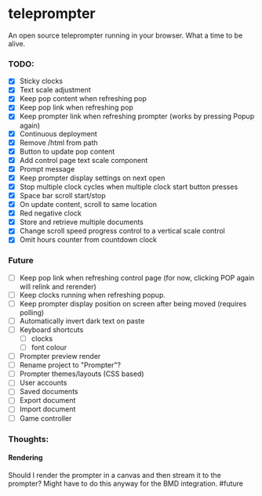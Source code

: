 # teleprompter
An open source teleprompter running in your browser. What a time to be alive.

### TODO:
- [x] Sticky clocks
- [x] Text scale adjustment
- [x] Keep pop content when refreshing pop
- [x] Keep pop link when refreshing pop
- [x] Keep prompter link when refreshing prompter (works by pressing Popup again)
- [x] Continuous deployment
- [x] Remove /html from path
- [x] Button to update pop content
- [x] Add control page text scale component
- [x] Prompt message
- [x] Keep prompter display settings on next open
- [x] Stop multiple clock cycles when multiple clock start button presses
- [x] Space bar scroll start/stop
- [x] On update content, scroll to same location
- [x] Red negative clock
- [x] Store and retrieve multiple documents
- [x] Change scroll speed progress control to a vertical scale control
- [x] Omit hours counter from countdown clock

### Future
- [ ] Keep pop link when refreshing control page (for now, clicking POP again will relink and rerender)
- [ ] Keep clocks running when refreshing popup.
- [ ] Keep prompter display position on screen after being moved (requires polling)
- [ ] Automatically invert dark text on paste
- [ ] Keyboard shortcuts
  - [ ] clocks
  - [ ] font colour
- [ ] Prompter preview render
- [ ] Rename project to "Prompter"?
- [ ] Prompter themes/layouts (CSS based)
- [ ] User accounts 
- [ ] Saved documents 
- [ ] Export document 
- [ ] Import document 
- [ ] Game controller 

### Thoughts:
#### Rendering
Should I render the prompter in a canvas and then stream it to the prompter? Might have to do this anyway for the BMD integration. #future
